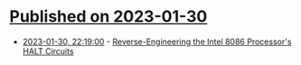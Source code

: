 # [Published on 2023-01-30](index.md)

* [2023-01-30, 22:19:00](https://soylentnews.org/article.pl?sid=23/01/29/171203&from=rss) - [Reverse-Engineering the Intel 8086 Processor's HALT Circuits](https://soylentnews.org/article.pl?sid=23/01/29/171203&from=rss)
